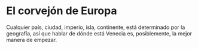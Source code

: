 # El corvejón de Europa

Cualquier país, ciudad, imperio, isla, continente, está determinado
por la geografía, así que hablar de dónde está Venecia es,
posiblemente, la mejor manera de empezar.

